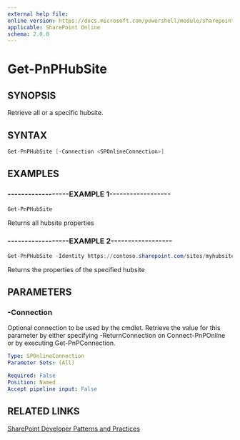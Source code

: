 ```yaml
---
external help file:
online version: https://docs.microsoft.com/powershell/module/sharepoint-pnp/get-pnphubsite
applicable: SharePoint Online
schema: 2.0.0
---
```

# Get-PnPHubSite

## SYNOPSIS
Retrieve all or a specific hubsite.

## SYNTAX 

```powershell
Get-PnPHubSite [-Connection <SPOnlineConnection>]
```

## EXAMPLES

### ------------------EXAMPLE 1------------------
```powershell
Get-PnPHubSite
```

Returns all hubsite properties

### ------------------EXAMPLE 2------------------
```powershell
Get-PnPHubSite -Identity https://contoso.sharepoint.com/sites/myhubsite
```

Returns the properties of the specified hubsite

## PARAMETERS

### -Connection
Optional connection to be used by the cmdlet. Retrieve the value for this parameter by either specifying -ReturnConnection on Connect-PnPOnline or by executing Get-PnPConnection.

```yaml
Type: SPOnlineConnection
Parameter Sets: (All)

Required: False
Position: Named
Accept pipeline input: False
```

## RELATED LINKS

[SharePoint Developer Patterns and Practices](https://aka.ms/sppnp)